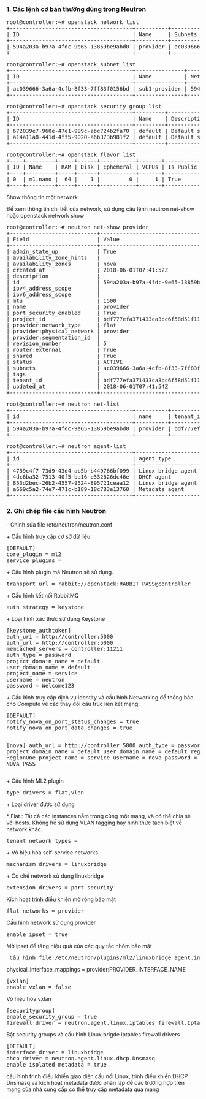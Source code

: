 
<h3>1. Các lệnh cơ bản thường dùng trong Neutron</h3>

<pre>root@controller:~# openstack network list
+--------------------------------------+----------+--------------------------------------+
| ID                                   | Name     | Subnets                              |
+--------------------------------------+----------+--------------------------------------+
| 594a203a-b97a-4fdc-9e65-13859be9abd0 | provider | ac039666-3a6a-4cfb-8f33-7ff83f0156bd |
+--------------------------------------+----------+--------------------------------------+</pre>

<pre>root@controller:~# openstack subnet list
+--------------------------------------+---------------+--------------------------------------+------------------+
| ID                                   | Name          | Network                              | Subnet           |
+--------------------------------------+---------------+--------------------------------------+------------------+
| ac039666-3a6a-4cfb-8f33-7ff83f0156bd | sub1-provider | 594a203a-b97a-4fdc-9e65-13859be9abd0 | 192.168.239.0/24 |
+--------------------------------------+---------------+--------------------------------------+------------------+</pre>

<pre>root@controller:~# openstack security group list
+--------------------------------------+---------+------------------------+----------------------------------+
| ID                                   | Name    | Description            | Project                          |
+--------------------------------------+---------+------------------------+----------------------------------+
| 672039e7-960e-47e1-999c-abc724b2fa70 | default | Default security group | bdf777efa371433ca3bc6f58d51f11d0 |
| a14a11a8-441d-4ff5-9020-a6b373b981f2 | default | Default security group | 7ad160531200440fbcc2e241a20faaee |
+--------------------------------------+---------+------------------------+----------------------------------+</pre>
<pre>root@controller:~# openstack flavor list
+----+---------+-----+------+-----------+-------+-----------+
| ID | Name    | RAM | Disk | Ephemeral | VCPUs | Is Public |
+----+---------+-----+------+-----------+-------+-----------+
| 0  | m1.nano |  64 |    1 |         0 |     1 | True      |
+----+---------+-----+------+-----------+-------+-----------+</pre>
<p>Show thông tin một network</p>
<p>Để xem thông tin chi tiết của network, sử dụng câu lệnh neutron net-show hoặc openstack network show</p>
<pre>root@controller:~# neutron net-show provider
+---------------------------+--------------------------------------+
| Field                     | Value                                |
+---------------------------+--------------------------------------+
| admin_state_up            | True                                 |
| availability_zone_hints   |                                      |
| availability_zones        | nova                                 |
| created_at                | 2018-06-01T07:41:52Z                 |
| description               |                                      |
| id                        | 594a203a-b97a-4fdc-9e65-13859be9abd0 |
| ipv4_address_scope        |                                      |
| ipv6_address_scope        |                                      |
| mtu                       | 1500                                 |
| name                      | provider                             |
| port_security_enabled     | True                                 |
| project_id                | bdf777efa371433ca3bc6f58d51f11d0     |
| provider:network_type     | flat                                 |
| provider:physical_network | provider                             |
| provider:segmentation_id  |                                      |
| revision_number           | 5                                    |
| router:external           | True                                 |
| shared                    | True                                 |
| status                    | ACTIVE                               |
| subnets                   | ac039666-3a6a-4cfb-8f33-7ff83f0156bd |
| tags                      |                                      |
| tenant_id                 | bdf777efa371433ca3bc6f58d51f11d0     |
| updated_at                | 2018-06-01T07:41:54Z                 |
+---------------------------+--------------------------------------+</pre>

<pre>root@controller:~# neutron net-list
+--------------------------------------+----------+----------------------------------+-------------------------------------------------------+
| id                                   | name     | tenant_id                        | subnets                                               |
+--------------------------------------+----------+----------------------------------+-------------------------------------------------------+
| 594a203a-b97a-4fdc-9e65-13859be9abd0 | provider | bdf777efa371433ca3bc6f58d51f11d0 | ac039666-3a6a-4cfb-8f33-7ff83f0156bd 192.168.239.0/24 |
+--------------------------------------+----------+----------------------------------+-------------------------------------------------------+</pre>


<pre>root@controller:~# neutron agent-list
+--------------------------------------+--------------------+------------+-------------------+-------+----------------+---------------------------+
| id                                   | agent_type         | host       | availability_zone | alive | admin_state_up | binary                    |
+--------------------------------------+--------------------+------------+-------------------+-------+----------------+---------------------------+
| 4759c4f7-73d9-43d4-ab5b-b449766bf099 | Linux bridge agent | compute1   |                   | :-)   | True           | neutron-linuxbridge-agent |
| 4dc6ba32-7513-40f5-ba16-e332626dc46e | DHCP agent         | controller | nova              | :-)   | True           | neutron-dhcp-agent        |
| 853d2bec-26b2-4557-9524-895721ceaa12 | Linux bridge agent | controller |                   | :-)   | True           | neutron-linuxbridge-agent |
| a669c5a2-74e7-471c-b189-18c783e13760 | Metadata agent     | controller |                   | :-)   | True           | neutron-metadata-agent    |
+--------------------------------------+--------------------+------------+-------------------+-------+----------------+---------------------------+</pre>

<h3>2. Ghi chép file cấu hình Neutron </h3>
<p>- Chỉnh sửa file /etc/neutron/neutron.conf </p>
<p>+ Cấu hình truy cập cơ sở dữ liệu </p>
<pre[database]
connection = mysql+pymysql://neutron:Welcome123@controller/neutron</pre>
<pre>[DEFAULT]
core_plugin = ml2
service_plugins =</pre>
<p>+ Cấu hình plugin mà Neutron sẽ sử dụng. </p>

<pre>transport_url = rabbit://openstack:RABBIT_PASS@controller</pre>
<p>+ Cấu hình kết nối  RabbitMQ </p>
<pre>auth_strategy = keystone</pre>
<p>+ Loại hình xác thực sử dụng Keystone</p>
<pre>[keystone_authtoken]
auth_uri = http://controller:5000
auth_url = http://controller:5000
memcached_servers = controller:11211
auth_type = password
project_domain_name = default
user_domain_name = default
project_name = service
username = neutron
password = Welcome123</pre>
<p>+ Cấu hình truy cập dịch vụ Identity và cấu hình Networking để thông báo cho Compute về các thay đổi cấu trúc liên kết mạng:</p>
<pre>[DEFAULT]
notify_nova_on_port_status_changes = true
notify_nova_on_port_data_changes = true

[nova]
auth_url = http://controller:5000
auth_type = password
project_domain_name = default
user_domain_name = default
region_name = RegionOne
project_name = service
username = nova
password = NOVA_PASS</pre>
<p>+ Cấu hình ML2 plugin </p>
<pre>type_drivers = flat,vlan</pre>
<p>+ Loại driver được sử dụng </p>
<p>* Flat : Tất cả các instances nằm trong cùng một mạng, và có thể chia sẻ với hosts. Không hề sử dụng VLAN tagging hay hình thức tách biệt về network khác.</p>
<pre>tenant_network_types =</pre>
<p>+ Vô hiệu hóa self-service networks </p>
<pre>mechanism_drivers = linuxbridge</pre>
<p>+ Cơ chế network sử dụng linuxbridge </p>
<pre>extension_drivers = port_security</pre>
<p>Kích hoạt trình điều khiển mở rộng bảo mật </p>
<pre>flat_networks = provider</pre>
<p>Cấu hình network sử dụng provider</pre>
<pre>enable_ipset = true</pre>
<p>Mở ipset để tăng hiệu quả của các quy tắc nhóm bảo mật</p>
<pre> Cấu hình file /etc/neutron/plugins/ml2/linuxbridge_agent.ini </pre>
<p>physical_interface_mappings = provider:PROVIDER_INTERFACE_NAME</p>
<pre>[vxlan]
enable_vxlan = false</pre>
<p> Vô hiệu hóa vxlan </p>
<pre>[securitygroup]
enable_security_group = true
firewall_driver = neutron.agent.linux.iptables_firewall.IptablesFirewallDriver</pre>
<p>Bật security groups và cấu hình Linux brigde iptables firewall drivers </p>
<pre>[DEFAULT]
interface_driver = linuxbridge
dhcp_driver = neutron.agent.linux.dhcp.Dnsmasq
enable_isolated_metadata = true</pre>
<p>cấu hình trình điều khiển giao diện cầu nối Linux, trình điều khiển DHCP Dnsmasq và kích hoạt metadata được phân lập để các trường hợp trên mạng của nhà cung cấp có thể truy cập metadata qua mạng</p>
